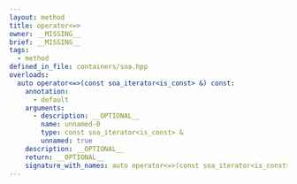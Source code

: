 ```yaml
---
layout: method
title: operator<=>
owner: __MISSING__
brief: __MISSING__
tags:
  - method
defined_in_file: containers/soa.hpp
overloads:
  auto operator<=>(const soa_iterator<is_const> &) const:
    annotation:
      - default
    arguments:
      - description: __OPTIONAL__
        name: unnamed-0
        type: const soa_iterator<is_const> &
        unnamed: true
    description: __OPTIONAL__
    return: __OPTIONAL__
    signature_with_names: auto operator<=>(const soa_iterator<is_const> &) const
---
```

